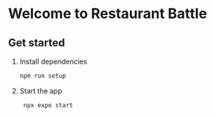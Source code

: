 # Welcome to Restaurant Battle

## Get started

1. Install dependencies

   ```bash
   npm run setup
   ```

2. Start the app

   ```bash
    npx expo start
   ```
